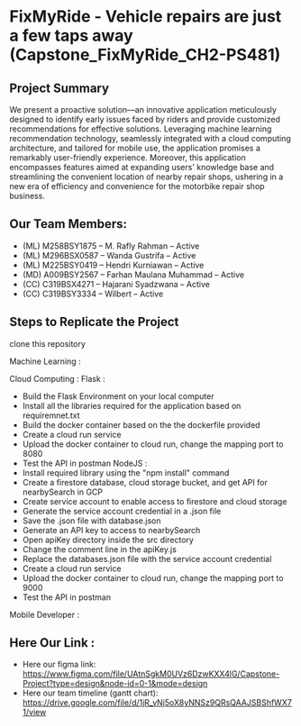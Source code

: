 # FixMyRide - Vehicle repairs are just a few taps away (Capstone_FixMyRide_CH2-PS481)

## Project Summary
We present a proactive solution—an innovative application meticulously designed to identify early issues faced by riders and provide customized recommendations for effective solutions. Leveraging machine learning recommendation technology, seamlessly integrated with a cloud computing architecture, and tailored for mobile use, the application promises a remarkably user-friendly experience. Moreover, this application encompasses features aimed at expanding users' knowledge base and streamlining the convenient location of nearby repair shops, ushering in a new era of efficiency and convenience for the motorbike repair shop business.

## Our Team Members: 
- (ML) M258BSY1875 – M. Rafly Rahman – Active
- (ML) M296BSX0587 – Wanda Gustrifa – Active
- (ML)  M225BSY0419 – Hendri Kurniawan  – Active
- (MD) A009BSY2567 – Farhan Maulana Muhammad – Active
- (CC) C319BSX4271 – Hajarani Syadzwana – Active
- (CC) C319BSY3334 – Wilbert – Active

## Steps to Replicate the Project 
clone this repository

Machine Learning :

Cloud Computing :
  Flask  :
  - Build the Flask Environment on your local computer
  - Install all the libraries required for the application based on requiremnet.txt
  - Build the docker container based on the the dockerfile provided
  - Create a cloud run service
  - Upload the docker container to cloud run, change the mapping port to 8080
  - Test the API in postman
  NodeJS :
  - Install required library using the "npm install" command
  - Create a firestore database, cloud storage bucket, and get API for nearbySearch in GCP
  - Create service account to enable access to firestore and cloud storage
  - Generate the service account credential in a .json file
  - Save the .json file with database.json
  - Generate an API key to access to nearbySearch
  - Open apiKey directory inside the src directory
  - Change the comment line in the apiKey.js 
  - Replace the databases.json file with the service account credential
  - Create a cloud run service
  - Upload the docker container to cloud run, change the mapping port to 9000
  - Test the API in postman
  

Mobile Developer :

## Here Our Link : 
- Here our figma link: 
https://www.figma.com/file/UAtnSgkM0UVz6DzwKXX4lG/Capstone-Project?type=design&node-id=0-1&mode=design 
- Here our team timeline (gantt chart): 
https://drive.google.com/file/d/1jR_vNj5oX8yNNSz9QRsQAAJSBShfWX71/view 
